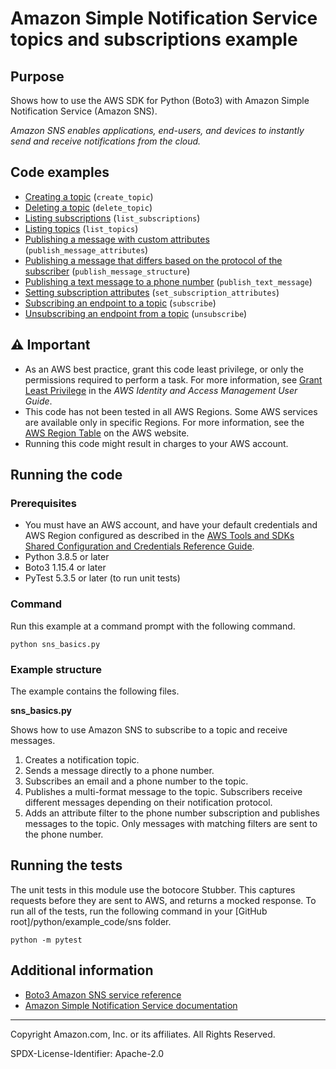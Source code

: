 # Amazon Simple Notification Service topics and subscriptions example

## Purpose

Shows how to use the AWS SDK for Python (Boto3) with Amazon Simple Notification Service
(Amazon SNS).

*Amazon SNS enables applications, end-users, and devices to instantly send and 
receive notifications from the cloud.*

## Code examples

* [Creating a topic](https://github.com/awsdocs/aws-doc-sdk-examples/blob/master/python/example_code/sns/sns_basics.py)
(`create_topic`)
* [Deleting a topic](https://github.com/awsdocs/aws-doc-sdk-examples/blob/master/python/example_code/sns/sns_basics.py)
(`delete_topic`)
* [Listing subscriptions](https://github.com/awsdocs/aws-doc-sdk-examples/blob/master/python/example_code/sns/sns_basics.py)
(`list_subscriptions`)
* [Listing topics](https://github.com/awsdocs/aws-doc-sdk-examples/blob/master/python/example_code/sns/sns_basics.py)
(`list_topics`)
* [Publishing a message with custom attributes](https://github.com/awsdocs/aws-doc-sdk-examples/blob/master/python/example_code/sns/sns_basics.py)
(`publish_message_attributes`)
* [Publishing a message that differs based on the protocol of the subscriber](https://github.com/awsdocs/aws-doc-sdk-examples/blob/master/python/example_code/sns/sns_basics.py)
(`publish_message_structure`)
* [Publishing a text message to a phone number](https://github.com/awsdocs/aws-doc-sdk-examples/blob/master/python/example_code/sns/sns_basics.py)
(`publish_text_message`)
* [Setting subscription attributes](https://github.com/awsdocs/aws-doc-sdk-examples/blob/master/python/example_code/sns/sns_basics.py)
(`set_subscription_attributes`)
* [Subscribing an endpoint to a topic](https://github.com/awsdocs/aws-doc-sdk-examples/blob/master/python/example_code/sns/sns_basics.py)
(`subscribe`)
* [Unsubscribing an endpoint from a topic](https://github.com/awsdocs/aws-doc-sdk-examples/blob/master/python/example_code/sns/sns_basics.py)
(`unsubscribe`)

## ⚠ Important

- As an AWS best practice, grant this code least privilege, or only the 
  permissions required to perform a task. For more information, see 
  [Grant Least Privilege](https://docs.aws.amazon.com/IAM/latest/UserGuide/best-practices.html#grant-least-privilege) 
  in the *AWS Identity and Access Management 
  User Guide*.
- This code has not been tested in all AWS Regions. Some AWS services are 
  available only in specific Regions. For more information, see the 
  [AWS Region Table](https://aws.amazon.com/about-aws/global-infrastructure/regional-product-services/)
  on the AWS website.
- Running this code might result in charges to your AWS account.

## Running the code

### Prerequisites

- You must have an AWS account, and have your default credentials and AWS Region
  configured as described in the [AWS Tools and SDKs Shared Configuration and
  Credentials Reference Guide](https://docs.aws.amazon.com/credref/latest/refdocs/creds-config-files.html).
- Python 3.8.5 or later
- Boto3 1.15.4 or later
- PyTest 5.3.5 or later (to run unit tests)

### Command

Run this example at a command prompt with the following command.

```
python sns_basics.py
``` 

### Example structure

The example contains the following files.

**sns_basics.py**

Shows how to use Amazon SNS to subscribe to a topic and receive messages.

1. Creates a notification topic.
2. Sends a message directly to a phone number.
3. Subscribes an email and a phone number to the topic.
4. Publishes a multi-format message to the topic. Subscribers receive different
messages depending on their notification protocol.
5. Adds an attribute filter to the phone number subscription and publishes messages
to the topic. Only messages with matching filters are sent to the phone number.

## Running the tests

The unit tests in this module use the botocore Stubber. This captures requests before 
they are sent to AWS, and returns a mocked response. To run all of the tests, 
run the following command in your [GitHub root]/python/example_code/sns
folder.

```    
python -m pytest
```

## Additional information

- [Boto3 Amazon SNS service reference](https://boto3.amazonaws.com/v1/documentation/api/latest/reference/services/sns.html)
- [Amazon Simple Notification Service documentation](https://docs.aws.amazon.com/sns/index.html)

---
Copyright Amazon.com, Inc. or its affiliates. All Rights Reserved.

SPDX-License-Identifier: Apache-2.0
